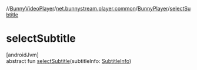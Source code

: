 //[BunnyVideoPlayer](../../../index.md)/[net.bunnystream.player.common](../index.md)/[BunnyPlayer](index.md)/[selectSubtitle](select-subtitle.md)

# selectSubtitle

[androidJvm]\
abstract fun [selectSubtitle](select-subtitle.md)(subtitleInfo: [SubtitleInfo](../../net.bunnystream.player.model/-subtitle-info/index.md))

